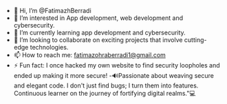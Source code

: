 - 👋 Hi, I’m @FatimazhBerradi
- 👀 I’m interested in App development, web development and cybersecurity.
- 🌱 I’m currently learning app development and cybersecurity.
- 💞️ I’m looking to collaborate on exciting projects that involve cutting-edge technologies.
- 📫 How to reach me: fatimazohraberradi1@gmail.com 
- ⚡ Fun fact: I once hacked my own website to find security loopholes and ended up making it more secure!
-🔊Passionate about weaving secure and elegant code. I don't just find bugs; I turn them into features. Continuous learner on the journey of fortifying digital realms."💻

<!---
FatimazhBerradi/FatimazhBerradi is a ✨ special ✨ repository because its `README.md` (this file) appears on your GitHub profile.
You can click the Preview link to take a look at your changes.
--->

